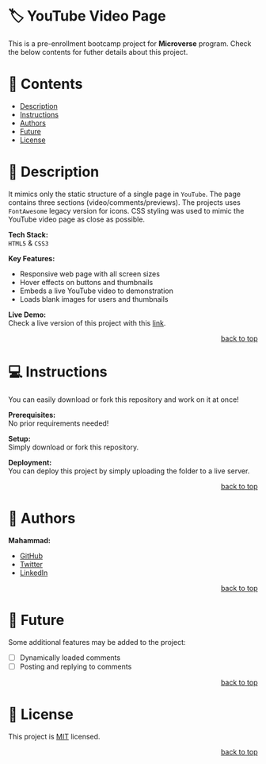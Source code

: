 <a name="title"></a>

<!-- PROJECT TITLE -->

# 🏷️ YouTube Video Page

This is a pre-enrollment bootcamp project for **Microverse** program. Check the below contents for futher details about this project.

<!-- TABLE OF CONTENTS -->

# 📗 Contents

- [Description](#description)
- [Instructions](#instructions)
- [Authors](#authors)
- [Future](#future)
- [License](#license)

<!-- PROJECT DESCRIPTION -->

<a name="description"></a>

# 📖 Description

It mimics only the static structure of a single page in `YouTube`. The page contains three sections (video/comments/previews).
The projects uses `FontAwesome` legacy version for icons. CSS styling was used to mimic the YouTube video page as close as possible.

**Tech Stack:**<br/>
`HTML5` & `CSS3`

**Key Features:**
- Responsive web page with all screen sizes
- Hover effects on buttons and thumbnails
- Embeds a live YouTube video to demonstration
- Loads blank images for users and thumbnails

**Live Demo:**<br/>
Check a live version of this project with this [link](https://zone-tech.info/youtube).

<p align="right"><a href="#title">back to top</a></p>

<!-- GETTING STARTED -->

<a name="instructions"></a>

# 💻 Instructions

You can easily download or fork this repository and work on it at once!

**Prerequisites:**<br/>
No prior requirements needed!

**Setup:**<br/>
Simply download or fork this repository.

**Deployment:**<br/>
You can deploy this project by simply uploading the folder to a live server.

<p align="right"><a href="#title">back to top</a></p>

<!-- AUTHOR -->

<a name="authors"></a>

# 👥 Authors

**Mahammad:**
- [GitHub](https://github.com/mahammad-mostafa)
- [Twitter](https://twitter.com/mahammad_mostfa)
- [LinkedIn](https://linkedin.com/in/mahammad-mostafa)

<p align="right"><a href="#title">back to top</a></p>

<!-- FUTURE FEATURES -->

<a name="future"></a>

# 🔭 Future

Some additional features may be added to the project:

- [ ] Dynamically loaded comments
- [ ] Posting and replying to comments

<p align="right"><a href="#title">back to top</a></p>

<!-- LICENSE -->

<a name="license"></a>

# 📝 License

This project is [MIT](LICENSE.md) licensed.

<p align="right"><a href="#title">back to top</a></p>
